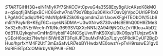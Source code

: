 $START$GiHH3Q+eiN1MIyKPf7ShKCOVtCpvuG4a35S8Exy8g/UcAKsoK8kMOa+qSqqfijBMSpxBCHC6Gxhw7nd/79xYBbp3u30Klkv7OavQjrVpcOUrIGP1bQLPgAhGCpdiqUfHQrMsN1pMRZSk09xgomdmZolrUxowXFgHTEObOIV/5Lb9m5tYPaykrB+KEgT6C+cyekN5DMA+U3wXNrwS730vxHsBE9hQ00H9ZMeS3n32x8s3NErWcefnIYR/Nu3693SVQXXcNN1J2A94i9jNQOzZv7IKIou+AbD20dBTIU2ykqyhvCmHnSHybblF4QNCSgUvn/FnKS0XqiU9kO9p/pTUxjzwSVItyGEoH6oqkz7NwfsHI5IWr82IT3FqXJFDbuMxFMGp7Lqlyc6P8dKCyUF2BgDHuo/hprfxYM4F2UtT3mEaSafvLRi7ebBYHwdxME0owzY+pTvH9rsswE31gv09dRlFrBTpCcOM6rbyV8jPAl8=$END$